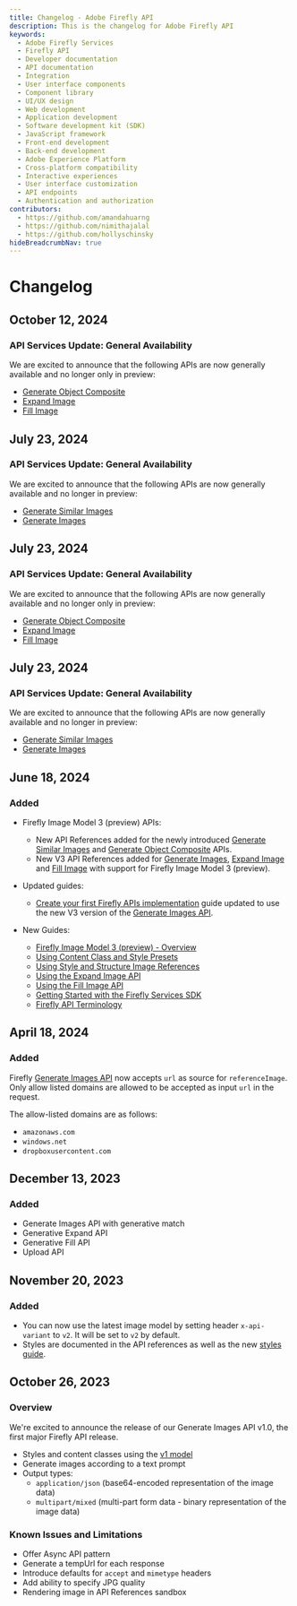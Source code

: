 ```yaml
---
title: Changelog - Adobe Firefly API
description: This is the changelog for Adobe Firefly API
keywords:
  - Adobe Firefly Services
  - Firefly API
  - Developer documentation
  - API documentation
  - Integration
  - User interface components
  - Component library
  - UI/UX design
  - Web development
  - Application development
  - Software development kit (SDK)
  - JavaScript framework
  - Front-end development
  - Back-end development
  - Adobe Experience Platform
  - Cross-platform compatibility
  - Interactive experiences
  - User interface customization
  - API endpoints
  - Authentication and authorization
contributors:
  - https://github.com/amandahuarng
  - https://github.com/nimithajalal
  - https://github.com/hollyschinsky
hideBreadcrumbNav: true
---
```

<!-- TODO: Update with latest prod details, elaborate on API descriptions -->
# Changelog

## October 12, 2024

### API Services Update: General Availability

We are excited to announce that the following APIs are now generally available and no longer only in preview:

- [Generate Object Composite ](../api/generate-object-composite/V3/)
- [Expand Image](../api/image_generation/V3/)
- [Fill Image](../api/generative_fill/V3/)

## July 23, 2024

### API Services Update: General Availability

We are excited to announce that the following APIs are now generally available and no longer in preview:

- [Generate Similar Images](../api/generate-similar/)
- [Generate Images](../api/image_generation/V3/)

## July 23, 2024

### API Services Update: General Availability

We are excited to announce that the following APIs are now generally available and no longer only in preview:

- [Generate Object Composite ](../api/generate-object-composite/V3/)
- [Expand Image](../api/image_generation/V3/)
- [Fill Image](../api/generative_fill/V3/)

## July 23, 2024

### API Services Update: General Availability

We are excited to announce that the following APIs are now generally available and no longer in preview:

- [Generate Similar Images](../api/generate-similar/)
- [Generate Images](../api/image_generation/V3/)

## June 18, 2024

### Added

- Firefly Image Model 3 (preview) APIs:

  - New API References added for the newly introduced [Generate Similar Images](../api/generate-similar/) and [Generate Object Composite](../api/generate-object-composite/) APIs.
  - New V3 API References added for [Generate Images](../api/image_generation/V3/), [Expand Image](../api/generative_expand/V3/) and [Fill Image](../api/generative_fill/V3) with support for Firefly Image Model 3 (preview).
  
- Updated guides:

  - [Create your first Firefly APIs implementation](../how-tos/create-your-first-ff-application.md) guide updated to use the new V3 version of the [Generate Images API](../api/image_generation/V3/).

- New Guides:

  - [Firefly Image Model 3 (preview) - Overview](../concepts/model-3-overview.md)
  - [Using Content Class and Style Presets](../how-tos/using-content-class-style-preset.md)
  - [Using Style and Structure Image References](../how-tos/using-style-structure-refs.md)
  - [Using the Expand Image API](../how-tos/using-expand-image.md)
  - [Using the Fill Image API](../how-tos/using-fill-image.md)
  - [Getting Started with the Firefly Services SDK](../../../guides/tutorials/using-the-sdk.md)
  - [Firefly API Terminology](../concepts/terminology.md)

## April 18, 2024

### Added

Firefly [Generate Images API](../api/image_generation/V2/) now accepts `url` as source for `referenceImage`. Only allow listed domains are allowed to be accepted as input `url` in the request.

The allow-listed domains are as follows:

* `amazonaws.com`
* `windows.net`
* `dropboxusercontent.com`

## December 13, 2023

### Added

* Generate Images API with generative match
* Generative Expand API
* Generative Fill API
* Upload API

## November 20, 2023

### Added

* You can now use the latest image model by setting header `x-api-variant` to `v2`. It will be set to `v2` by default.
* Styles are documented in the API references as well as the new [styles guide](../concepts/styles/index.md).
  
## October 26, 2023

### Overview

We're excited to announce the release of our Generate Images API v1.0, the first major Firefly API release.

* Styles and content classes using the [v1 model](https://clio-assets.adobe.com/firefly/image-controls/v1/content.json)
* Generate images according to a text prompt
* Output types:
  * `application/json` (base64-encoded representation of the image data)
  * `multipart/mixed` (multi-part form data - binary representation of the image data)

### Known Issues and Limitations

* Offer Async API pattern
* Generate a tempUrl for each response
* Introduce defaults for `accept` and `mimetype` headers
* Add ability to specify JPG quality
* Rendering image in API References sandbox
